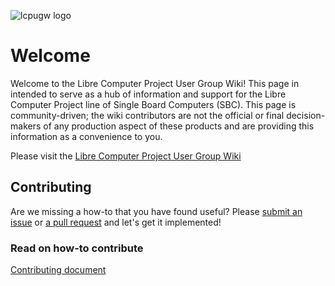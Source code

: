 ![lcpugw logo](https://cdn.rawgit.com/LibreComputerProjectUserGroup/wiki/feeec0f8/images/lcpugw3.png)

Welcome
=======

Welcome to the Libre Computer Project User Group Wiki!
This page in intended to serve as a hub of information and support for the Libre Computer Project line of Single Board Computers (SBC).
This page is community-driven; the wiki contributors are not the official or final decision-makers of any production aspect of these products and are providing this information as a convenience to you.

Please visit the [Libre Computer Project User Group Wiki](http://lcpugwiki.readthedocs.io/en/latest/)

## Contributing
Are we missing a how-to that you have found useful? Please [submit an issue](https://github.com/LibreComputerProjectUserGroup/wiki/issues) or [a pull request](https://github.com/LibreComputerProjectUserGroup/wiki/pulls) and let's get it implemented!

### Read on how-to contribute
[Contributing document](https://github.com/LibreComputerProjectUserGroup/wiki/blob/master/CONTRIBUTING.md)

